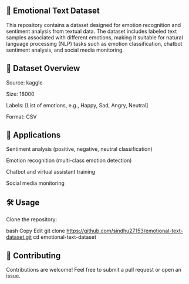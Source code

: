 
<h2>📝 Emotional Text Dataset</h2>

This repository contains a dataset designed for emotion recognition and sentiment analysis from textual data. The dataset includes labeled text samples associated with different emotions, making it suitable for natural language processing (NLP) tasks such as emotion classification, chatbot sentiment analysis, and social media monitoring.

<h2>📂 Dataset Overview</h2>
Source:  kaggle

Size: 18000

Labels: [List of emotions, e.g., Happy, Sad, Angry, Neutral]

Format: CSV 

<h2>🚀 Applications</h2>
Sentiment analysis (positive, negative, neutral classification)

Emotion recognition (multi-class emotion detection)

Chatbot and virtual assistant training

Social media monitoring

<h2>🛠 Usage</h2>
Clone the repository:

bash
Copy
Edit
git clone https://github.com/sindhu27153/emotional-text-dataset.git
cd emotional-text-dataset


<h2>🤝 Contributing</h2>
Contributions are welcome! Feel free to submit a pull request or open an issue.
